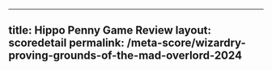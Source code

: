 ---
        
title: Hippo Penny Game Review
layout: scoredetail
permalink: /meta-score/wizardry-proving-grounds-of-the-mad-overlord-2024
---